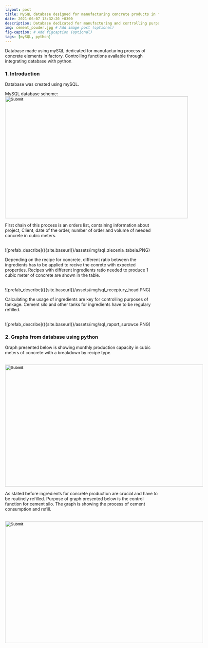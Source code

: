 ```yaml
---
layout: post
title: MySQL database designed for manufacturing concrete products in factory
date: 2021-06-07 13:32:20 +0300
description: Database dedicated for manufacturing and controlling purposes
img: cement_pouder.jpg # Add image post (optional)
fig-caption: # Add figcaption (optional)
tags: [mySQL, python]
---
```


Database made using mySQL dedicated for manufacturing process of concrete elements in factory. Controlling functions available through integrating database with python.

### 1. Introduction

Database was created using mySQL.

MySQL database scheme:
<br>
 <input type="image" src="/assets/img/sql_concrete_scheme.PNG" alt="Submit" width="600" height="400"> 
<br>


First chain of this process is an orders list, containing information about project, Client, date of the order, number of order and volume of needed concrete in cubic meters.


<br>
![prefab_describe]({{site.baseurl}}/assets/img/sql_zlecenia_tabela.PNG)
<br>

Depending on the recipe for concrete, different ratio between the ingredients has to be applied to recive the conrete with expected properties. Recipes with different ingredients ratio needed to produce 1 cubic meter of concrete are shown in the table. 

<br>
![prefab_describe]({{site.baseurl}}/assets/img/sql_receptury_head.PNG)
<br>


Calculating the usage of ingredients are key for controlling purposes of tankage. Cement silo and other tanks for ingredients have to be regulary refilled.



<br>
![prefab_describe]({{site.baseurl}}/assets/img/sql_raport_surowce.PNG)
<br>


### 2. Graphs from database using python

Graph presented below is showing monthly production capacity in cubic meters of concrete with a breakdown by recipe type.

<br>
 <input type="image" src="/assets/img/sql_produkcja_cement_recepty.png" alt="Submit" width="650" height="400"> 
<br>

As stated before ingredients for concrete production are crucial and have to be routinely refilled. Purpose of graph presented below is the control function for cement silo. The graph is showing the process of cement consumption and refill. 

<br>
 <input type="image" src="/assets/img/sql_cement_zbiornik.png" alt="Submit" width="650" height="400"> 
<br>





